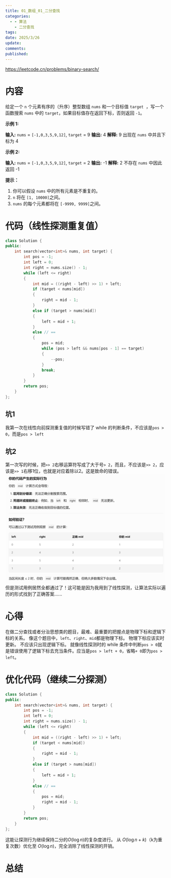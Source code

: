 ```yaml
---
title: 01_数组_01_二分查找
categories:
  - - 算法
    - 二分查找
tags: 
date: 2025/3/26
update: 
comments: 
published:
---
```

https://leetcode.cn/problems/binary-search/
# 内容

给定一个 `n` 个元素有序的（升序）整型数组 `nums` 和一个目标值 `target`  ，写一个函数搜索 `nums` 中的 `target`，如果目标值存在返回下标，否则返回 `-1`。

**示例 1:**

**输入:** `nums` = `[-1,0,3,5,9,12]`, `target` = 9
**输出:** 4
**解释:** 9 出现在 `nums` 中并且下标为 4

**示例 2:**

**输入:** `nums` = `[-1,0,3,5,9,12]`, `target` = 2
**输出:** -1
**解释:** 2 不存在 `nums` 中因此返回 -1

**提示：**

1. 你可以假设 `nums` 中的所有元素是不重复的。
2. `n` 将在 `[1, 10000]`之间。
3. `nums` 的每个元素都将在 `[-9999, 9999]`之间。
# 代码（线性探测重复值）
```cpp
class Solution {
public:
    int search(vector<int>& nums, int target) {
        int pos = -1;
        int left = 0;
        int right = nums.size() - 1;
        while (left <= right)
        {
            int mid = ((right - left) >> 1) + left;
            if (target < nums[mid])
            {
                right = mid - 1;
            }
            else if (target > nums[mid])
            {
                left = mid + 1;
            }
            else // ==
            {
                pos = mid;
                while (pos > left && nums[pos - 1] == target)
                {
                    --pos;
                }
                break;
            }
        }
        return pos;
    }
};
```
## 坑1
我第一次在线性向前探测重复值的时候写错了 while 的判断条件，不应该是`pos > 0`，而是`pos > left`
## 坑2
第一次写的时候，把`>> 2`右移运算符写成了大于号`> 2`，而且，不应该是`>> 2`，应该是`>> 1`右移1位，也就是对应着除以2。这是致命的错误。
![](../../images/刷题_二分查找/image-20250326101058377.png)
但是测试用例居然全都通过了！这可能是因为我用到了线性探测，让算法实际以遍历的形式找到了正确答案......
# 心得
在做二分查找或者分治思想类的题目，最难、最重要的把握点是物理下标和逻辑下标的关系。
像这个题目中，`left`、`right`、`mid`都是物理下标。
物理下标应该实时更新。
不应该只出现逻辑下标。
就像线性探测时的 while 条件中判断`pos > 0`就是错误使用了逻辑下标去充当条件。应当是`pos > left + 0`，省略`+ 0`即为`pos > left`。
# 优化代码（继续二分探测）
```cpp
class Solution {
public:
    int search(vector<int>& nums, int target) {
        int pos = -1;
        int left = 0;
        int right = nums.size() - 1;
        while (left <= right)
        {
            int mid = ((right - left) >> 1) + left;
            if (target < nums[mid])
            {
                right = mid - 1;
            }
            else if (target > nums[mid])
            {
                left = mid + 1;
            }
            else // ==
            {
                pos = mid;
                right = mid - 1;
            }
        }
        return pos;
    }
};
```
这能让探测行为继续保持二分的$O(\log {n})$的复杂度进行。
从 $O(\log {n} + k)$（k为重复次数）优化至 $O(\log {n})$，完全消除了线性探测的开销。
# 总结
